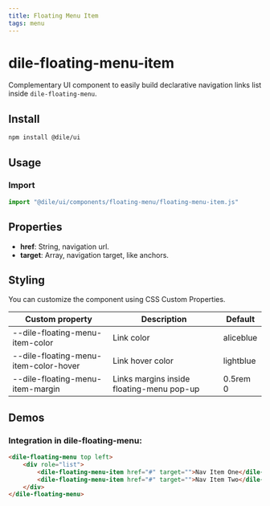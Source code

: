```yaml
---
title: Floating Menu Item
tags: menu
---
```


# dile-floating-menu-item

Complementary UI component to easily build declarative navigation links list inside `dile-floating-menu`.

## Install

```bash
npm install @dile/ui
```

## Usage

### Import

```javascript
import "@dile/ui/components/floating-menu/floating-menu-item.js"
```

## Properties

- **href**: String, navigation url.
- **target**: Array, navigation target, like anchors.

## Styling

You can customize the component using CSS Custom Properties.

Custom property | Description | Default
----------------|-------------|---------
--dile-floating-menu-item-color | Link color | aliceblue
--dile-floating-menu-item-color-hover | Link hover color | lightblue
--dile-floating-menu-item-margin | Links margins inside floating-menu pop-up | 0.5rem 0

## Demos

### Integration in dile-floating-menu:

```html
<dile-floating-menu top left>
    <div role="list">
        <dile-floating-menu-item href="#" target="">Nav Item One</dile-floating-menu-item>
        <dile-floating-menu-item href="#" target="">Nav Item Two</dile-floating-menu-item>
    </div>
</dile-floating-menu>
```